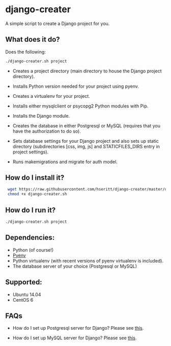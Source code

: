 # django-creater

A simple script to create a Django project for you.

## What does it do?

Does the following:

```bash
./django-creater.sh project
```

* Creates a project directory (main directory to house the Django project directory).

* Installs Python version needed for your project using pyenv.

*  Creates a virtualenv for your project.

* Installs either mysqlclient or psycopg2 Python modules with Pip.

* Installs the Django module.

* Creates the database in either Postgresql or MySQL (requires that you have the authorization to do so).

* Sets database settings for your Django project and also sets up static directory (subdirectories [css, img, js] and STATICFILES_DIRS entry in project settings).

* Runs makemigrations and migrate for auth model.

## How do I install it?

```bash
 wget https://raw.githubusercontent.com/hseritt/django-creater/master/django-creater.sh
 chmod +x django-creater.sh
```

## How do I run it?

```bash
./django-creater.sh project
```

## Dependencies:

* Python (of course!)
* [Pyenv](http://fgimian.github.io/blog/2014/04/20/better-python-version-and-environment-management-with-pyenv/)
* Python virtualenv (with recent versions of pyenv virtualenv is included).
* The database server of your choice (Postgresql or MySQL)

## Supported:

* Ubuntu 14.04
* CentOS 6

## FAQs

* How do I set up Postgresql server for Django? Please see [this](https://www.digitalocean.com/community/tutorials/how-to-use-postgresql-with-your-django-application-on-ubuntu-14-04).

* How do I set up MySQL server for Django? Please see [this](http://www.marinamele.com/taskbuster-django-tutorial/install-and-configure-mysql-for-django).